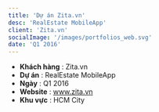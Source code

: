 ```yaml
---
title: 'Dự án Zita.vn'
desc: 'RealEstate MobileApp'
client: 'Zita.vn'
socialImage: '/images/portfolios_web.svg'
date: 'Q1 2016'
---
```


- **Khách hàng** : Zita.vn
- **Dự án** : RealEstate MobileApp
- **Ngày** : Q1 2016
- **Website** : www.zita.vn
- **Khu vực** : HCM City
